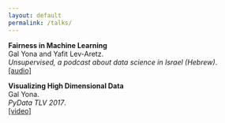 ```yaml
---
layout: default
permalink: /talks/
---
```





**Fairness in Machine Learning**  
Gal Yona and Yafit Lev-Aretz.   
*Unsupervised, a podcast about data science in Israel (Hebrew)*.  
[[audio]](http://www.unsupervised-podcast.xyz/5d7fc118)

**Visualizing High Dimensional Data**  
Gal Yona.   
*PyData TLV 2017*.     
[[video]](https://www.youtube.com/watch?v=aStvaXMhGGs)
